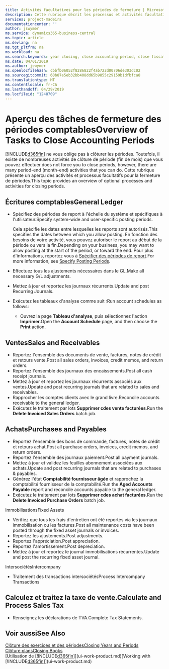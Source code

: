```yaml
---
title: Activités facultatives pour les périodes de fermeture | Microsoft Docs
description: Cette rubrique décrit les processus et activités facultatifs pour la fermeture des périodes comptables dans Business Central.
services: project-madeira
documentationcenter: ''
author: jswymer
ms.service: dynamics365-business-central
ms.topic: article
ms.devlang: na
ms.tgt_pltfrm: na
ms.workload: na
ms.search.keywords: year closing, close accounting period, close fiscal year, aging, creditor payments, vendor payments
ms.date: 04/01/2019
ms.author: jswymer
ms.openlocfilehash: cbbfb06052f8286822f4ab722d00706de303dc02
ms.sourcegitcommit: 60b87e5eb32bb408dd65b9855c29159b1dfbfca8
ms.translationtype: HT
ms.contentlocale: fr-CA
ms.lasthandoff: 04/29/2019
ms.locfileid: "1248709"
---
```

# <a name="overview-of-tasks-to-close-accounting-periods"></a><span data-ttu-id="171a6-103">Aperçu des tâches de fermeture des périodes comptables</span><span class="sxs-lookup"><span data-stu-id="171a6-103">Overview of Tasks to Close Accounting Periods</span></span>
[!INCLUDE[d365fin](includes/d365fin_md.md)] <span data-ttu-id="171a6-104">ne vous oblige pas à clôturer les périodes. Toutefois, il existe de nombreuses activités de clôture de période (fin de mois) que vous pouvez effectuer.</span><span class="sxs-lookup"><span data-stu-id="171a6-104">does not force you to close periods, however, there are many period-end (month-end) activities that you can do.</span></span> <span data-ttu-id="171a6-105">Cette rubrique présente un aperçu des activités et processus facultatifs pour la fermeture de périodes.</span><span class="sxs-lookup"><span data-stu-id="171a6-105">This topic provides an overview of optional processes and activities for closing periods.</span></span>  

## <a name="general-ledger"></a><span data-ttu-id="171a6-106">Écritures comptables</span><span class="sxs-lookup"><span data-stu-id="171a6-106">General Ledger</span></span>
* <span data-ttu-id="171a6-107">Spécifiez des périodes de report à l'échelle du système et spécifiques à l'utilisateur.</span><span class="sxs-lookup"><span data-stu-id="171a6-107">Specify system-wide and user-specific posting periods.</span></span>  

    <span data-ttu-id="171a6-108">Cela spécifie les dates entre lesquelles les reports sont autorisés.</span><span class="sxs-lookup"><span data-stu-id="171a6-108">This specifies the dates between which you allow posting.</span></span> <span data-ttu-id="171a6-109">En fonction des besoins de votre activité, vous pouvez autoriser le report au début de la période ou vers la fin.</span><span class="sxs-lookup"><span data-stu-id="171a6-109">Depending on your business, you may want to allow posting at the start of the period, or toward the end.</span></span> <span data-ttu-id="171a6-110">Pour plus d'informations, reportez vous à [Spécifier des périodes de report](finance-how-specify-posting-periods.md).</span><span class="sxs-lookup"><span data-stu-id="171a6-110">For more information, see [Specify Posting Periods](finance-how-specify-posting-periods.md).</span></span>  
* <span data-ttu-id="171a6-111">Effectuez tous les ajustements nécessaires dans le GL.</span><span class="sxs-lookup"><span data-stu-id="171a6-111">Make all necessary G/L adjustments.</span></span>  
* <span data-ttu-id="171a6-112">Mettez à jour et reportez les journaux récurrents.</span><span class="sxs-lookup"><span data-stu-id="171a6-112">Update and post Recurring Journals.</span></span>  
  <!--* Process Consolidations-->
* <span data-ttu-id="171a6-113">Exécutez les tableaux d'analyse comme suit :</span><span class="sxs-lookup"><span data-stu-id="171a6-113">Run account schedules as follows:</span></span>  
  * <span data-ttu-id="171a6-114">Ouvrez la page **Tableau d'analyse**, puis sélectionnez l'action **Imprimer**.</span><span class="sxs-lookup"><span data-stu-id="171a6-114">Open the **Account Schedule** page, and then choose the **Print** action.</span></span>  

## <a name="sales-and-receivables"></a><span data-ttu-id="171a6-115">Ventes</span><span class="sxs-lookup"><span data-stu-id="171a6-115">Sales and Receivables</span></span>
* <span data-ttu-id="171a6-116">Reportez l'ensemble des documents de vente, factures, notes de crédit et retours vente.</span><span class="sxs-lookup"><span data-stu-id="171a6-116">Post all sales orders, invoices, credit memos, and return orders.</span></span>  
* <span data-ttu-id="171a6-117">Reportez l'ensemble des journaux des encaissements.</span><span class="sxs-lookup"><span data-stu-id="171a6-117">Post all cash receipt journals.</span></span>  
* <span data-ttu-id="171a6-118">Mettez à jour et reportez les journaux récurrents associés aux ventes.</span><span class="sxs-lookup"><span data-stu-id="171a6-118">Update and post recurring journals that are related to sales and receivables.</span></span>  
* <span data-ttu-id="171a6-119">Rapprocher les comptes clients avec le grand livre.</span><span class="sxs-lookup"><span data-stu-id="171a6-119">Reconcile accounts receivable to the general ledger.</span></span>  
* <span data-ttu-id="171a6-120">Exécutez le traitement par lots **Supprimer cdes vente facturées**.</span><span class="sxs-lookup"><span data-stu-id="171a6-120">Run the **Delete Invoiced Sales Orders** batch job.</span></span>  

## <a name="purchases-and-payables"></a><span data-ttu-id="171a6-121">Achats</span><span class="sxs-lookup"><span data-stu-id="171a6-121">Purchases and Payables</span></span>
* <span data-ttu-id="171a6-122">Reportez l'ensemble des bons de commande, factures, notes de crédit et retours achat.</span><span class="sxs-lookup"><span data-stu-id="171a6-122">Post all purchase orders, invoices, credit memos, and return orders.</span></span>  
* <span data-ttu-id="171a6-123">Reportez l'ensemble des journaux paiement.</span><span class="sxs-lookup"><span data-stu-id="171a6-123">Post all payment journals.</span></span>  
* <span data-ttu-id="171a6-124">Mettez à jour et validez les feuilles abonnement associées aux achats.</span><span class="sxs-lookup"><span data-stu-id="171a6-124">Update and post recurring journals that are related to purchases & payables.</span></span>  
* <span data-ttu-id="171a6-125">Générez l'état **Comptabilité fournisseur âgée** et rapprochez la comptabilité fournisseur de la comptabilité.</span><span class="sxs-lookup"><span data-stu-id="171a6-125">Run the **Aged Accounts Payable** report and reconcile accounts payable to the general ledger.</span></span>  
* <span data-ttu-id="171a6-126">Exécutez le traitement par lots **Supprimer cdes achat facturées**.</span><span class="sxs-lookup"><span data-stu-id="171a6-126">Run the **Delete Invoiced Purchase Orders** batch job.</span></span>  

<span data-ttu-id="171a6-127">Immobilisations</span><span class="sxs-lookup"><span data-stu-id="171a6-127">Fixed Assets</span></span>
* <span data-ttu-id="171a6-128">Vérifiez que tous les frais d'entretien ont été reportés via les journaux immobilisation ou les factures.</span><span class="sxs-lookup"><span data-stu-id="171a6-128">Post all maintenance costs have been posted through the fixed asset journals or invoices.</span></span>
* <span data-ttu-id="171a6-129">Reportez les ajustements.</span><span class="sxs-lookup"><span data-stu-id="171a6-129">Post adjustments.</span></span>
* <span data-ttu-id="171a6-130">Reportez l'appréciation.</span><span class="sxs-lookup"><span data-stu-id="171a6-130">Post appreciation.</span></span>
* <span data-ttu-id="171a6-131">Reportez l'amortissement.</span><span class="sxs-lookup"><span data-stu-id="171a6-131">Post depreciation.</span></span>
* <span data-ttu-id="171a6-132">Mettez à jour et reportez le journal immobilisations récurrentes.</span><span class="sxs-lookup"><span data-stu-id="171a6-132">Update and post the recurring fixed asset journal.</span></span>

<span data-ttu-id="171a6-133">Intersociétés</span><span class="sxs-lookup"><span data-stu-id="171a6-133">Intercompany</span></span>
* <span data-ttu-id="171a6-134">Traitement des transactions intersociétés</span><span class="sxs-lookup"><span data-stu-id="171a6-134">Process Intercompany Transactions</span></span>

## <a name="calculate-and-process-sales-tax"></a><span data-ttu-id="171a6-135">Calculez et traitez la taxe de vente.</span><span class="sxs-lookup"><span data-stu-id="171a6-135">Calculate and Process Sales Tax</span></span>
* <span data-ttu-id="171a6-136">Renseignez les déclarations de TVA.</span><span class="sxs-lookup"><span data-stu-id="171a6-136">Complete Tax Statements.</span></span>  

## <a name="see-also"></a><span data-ttu-id="171a6-137">Voir aussi</span><span class="sxs-lookup"><span data-stu-id="171a6-137">See Also</span></span>
[<span data-ttu-id="171a6-138">Clôture des exercices et des périodes</span><span class="sxs-lookup"><span data-stu-id="171a6-138">Closing Years and Periods</span></span>](year-close-years-periods.md)  
[<span data-ttu-id="171a6-139">Clôture plans</span><span class="sxs-lookup"><span data-stu-id="171a6-139">Closing Books</span></span>](year-close-books.md)  
<span data-ttu-id="171a6-140">[Utilisation de [!INCLUDE[d365fin](includes/d365fin_md.md)]](ui-work-product.md)</span><span class="sxs-lookup"><span data-stu-id="171a6-140">[Working with [!INCLUDE[d365fin](includes/d365fin_md.md)]](ui-work-product.md)</span></span>
